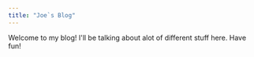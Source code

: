 ```yaml
---
title: "Joe`s Blog"
---
```


Welcome to my blog! I'll be talking about alot of different stuff here. Have fun!
